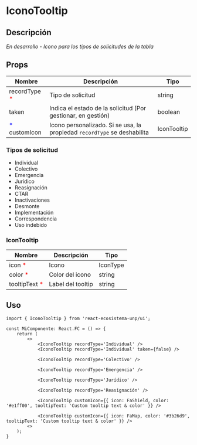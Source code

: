 # IconoTooltip

## Descripción
*En desarrollo - Icono para los tipos de solicitudes de la tabla*

## Props
| Nombre                                       | Descripción                                                              | Tipo        |
| -------------------------------------------- | ------------------------------------------------------------------------ | ----------- |
| recordType <span style="color:red">*</span>  | Tipo de solicitud                                                        | string      |
| taken                                        | Indica el estado de la solicitud (Por gestionar, en gestión)             | boolean     |
| <span style="color:blue">*</span> customIcon | Icono personalizado. Si se usa, la propiedad `recordType` se deshabilita | IconTooltip |

### Tipos de solicitud
* Individual
* Colectivo
* Emergencia
* Jurídico
* Reasignación
* CTAR
* Inactivaciones
* Desmonte
* Implementación
* Correspondencia
* Uso indebido

### IconTooltip
| Nombre                                       | Descripción       | Tipo     |
| -------------------------------------------- | ----------------- | -------- |
| icon <span style="color:red">*</span>        | Icono             | IconType |
| color <span style="color:red">*</span>       | Color del icono   | string   |
| tooltipText <span style="color:red">*</span> | Label del tooltip | string   |

## Uso

```tsx
import { IconoTooltip } from 'react-ecosistema-unp/ui';

const MiComponente: React.FC = () => {
    return (
        <>
            <IconoTooltip recordType='Individual' />
            <IconoTooltip recordType='Individual' taken={false} />
            
            <IconoTooltip recordType='Colectivo' />
            
            <IconoTooltip recordType='Emergencia' />
            
            <IconoTooltip recordType='Jurídico' />
            
            <IconoTooltip recordType='Reasignación' />
            
            <IconoTooltip customIcon={{ icon: FaShield, color: '#e1ff00', tooltipText: 'Custom tooltip text & color' }} />
            
            <IconoTooltip customIcon={{ icon: FaMap, color: '#3b26d9', tooltipText: 'Custom tooltip text & color' }} />
        <>
    );
}
```